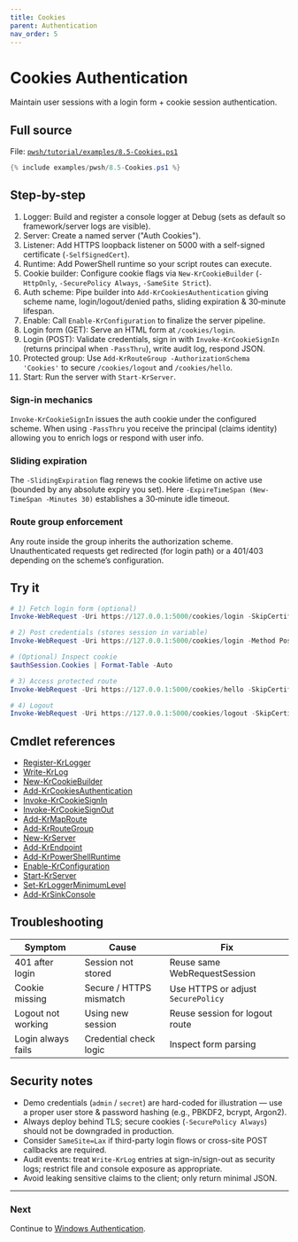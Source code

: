 ```yaml
---
title: Cookies
parent: Authentication
nav_order: 5
---
```


# Cookies Authentication

Maintain user sessions with a login form + cookie session authentication.

## Full source

File: [`pwsh/tutorial/examples/8.5-Cookies.ps1`][8.5-Cookies.ps1]

```powershell
{% include examples/pwsh/8.5-Cookies.ps1 %}
```

## Step-by-step

1. Logger: Build and register a console logger at Debug (sets as default so framework/server logs are visible).
2. Server: Create a named server ("Auth Cookies").
3. Listener: Add HTTPS loopback listener on 5000 with a self-signed certificate (`-SelfSignedCert`).
4. Runtime: Add PowerShell runtime so your script routes can execute.
5. Cookie builder: Configure cookie flags via `New-KrCookieBuilder` (`-HttpOnly`, `-SecurePolicy Always`, `-SameSite Strict`).
6. Auth scheme: Pipe builder into `Add-KrCookiesAuthentication` giving scheme name, login/logout/denied paths, sliding expiration & 30‑minute lifespan.
7. Enable: Call `Enable-KrConfiguration` to finalize the server pipeline.
8. Login form (GET): Serve an HTML form at `/cookies/login`.
9. Login (POST): Validate credentials, sign in with `Invoke-KrCookieSignIn` (returns principal when `-PassThru`), write audit log, respond JSON.
10. Protected group: Use `Add-KrRouteGroup -AuthorizationSchema 'Cookies'` to secure `/cookies/logout` and `/cookies/hello`.
11. Start: Run the server with `Start-KrServer`.

### Sign-in mechanics

`Invoke-KrCookieSignIn` issues the auth cookie under the configured scheme.
When using `-PassThru` you receive the principal (claims identity) allowing you
to enrich logs or respond with user info.

### Sliding expiration

The `-SlidingExpiration` flag renews the cookie lifetime on active use (bounded
by any absolute expiry you set). Here `-ExpireTimeSpan (New-TimeSpan -Minutes 30)`
establishes a 30‑minute idle timeout.

### Route group enforcement

Any route inside the group inherits the authorization scheme. Unauthenticated
requests get redirected (for login path) or a 401/403 depending on the scheme’s
configuration.

## Try it

```powershell
# 1) Fetch login form (optional)
Invoke-WebRequest -Uri https://127.0.0.1:5000/cookies/login -SkipCertificateCheck | Select -Expand RawContent | Select-String 'Login'

# 2) Post credentials (stores session in variable)
Invoke-WebRequest -Uri https://127.0.0.1:5000/cookies/login -Method Post -SkipCertificateCheck -Body @{username='admin';password='secret'} -SessionVariable authSession

# (Optional) Inspect cookie
$authSession.Cookies | Format-Table -Auto

# 3) Access protected route
Invoke-WebRequest -Uri https://127.0.0.1:5000/cookies/hello -SkipCertificateCheck -WebSession $authSession | Select -Expand Content

# 4) Logout
Invoke-WebRequest -Uri https://127.0.0.1:5000/cookies/logout -SkipCertificateCheck -WebSession $authSession | Select -Expand RawContent
```

## Cmdlet references

- [Register-KrLogger][Register-KrLogger]
- [Write-KrLog][Write-KrLog]
- [New-KrCookieBuilder][New-KrCookieBuilder]
- [Add-KrCookiesAuthentication][Add-KrCookiesAuthentication]
- [Invoke-KrCookieSignIn][Invoke-KrCookieSignIn]
- [Invoke-KrCookieSignOut][Invoke-KrCookieSignOut]
- [Add-KrMapRoute][Add-KrMapRoute]
- [Add-KrRouteGroup][Add-KrRouteGroup]
- [New-KrServer][New-KrServer]
- [Add-KrEndpoint][Add-KrEndpoint]
- [Add-KrPowerShellRuntime][Add-KrPowerShellRuntime]
- [Enable-KrConfiguration][Enable-KrConfiguration]
- [Start-KrServer][Start-KrServer]
- [Set-KrLoggerMinimumLevel][Set-KrLoggerMinimumLevel]
- [Add-KrSinkConsole][Add-KrSinkConsole]

## Troubleshooting

| Symptom            | Cause                   | Fix                                |
| ------------------ | ----------------------- | ---------------------------------- |
| 401 after login    | Session not stored      | Reuse same WebRequestSession       |
| Cookie missing     | Secure / HTTPS mismatch | Use HTTPS or adjust `SecurePolicy` |
| Logout not working | Using new session       | Reuse session for logout route     |
| Login always fails | Credential check logic  | Inspect form parsing               |

## Security notes

- Demo credentials (`admin` / `secret`) are hard-coded for illustration — use a proper user store & password hashing (e.g., PBKDF2, bcrypt, Argon2).
- Always deploy behind TLS; secure cookies (`-SecurePolicy Always`) should not be downgraded in production.
- Consider `SameSite=Lax` if third-party login flows or cross-site POST callbacks are required.
- Audit events: treat `Write-KrLog` entries at sign-in/sign-out as security logs; restrict file and console exposure as appropriate.
- Avoid leaking sensitive claims to the client; only return minimal JSON.

---

### Next

Continue to [Windows Authentication](./6.Windows-Authentication).

[8.5-Cookies.ps1]: /pwsh/tutorial/examples/8.5-Cookies.ps1
[Add-KrCookiesAuthentication]: /pwsh/cmdlets/Add-KrCookiesAuthentication
[Register-KrLogger]: /pwsh/cmdlets/Register-KrLogger
[Write-KrLog]: /pwsh/cmdlets/Write-KrLog
[New-KrCookieBuilder]: /pwsh/cmdlets/New-KrCookieBuilder
[Invoke-KrCookieSignIn]: /pwsh/cmdlets/Invoke-KrCookieSignIn
[Invoke-KrCookieSignOut]: /pwsh/cmdlets/Invoke-KrCookieSignOut
[Set-KrLoggerMinimumLevel]: /pwsh/cmdlets/Set-KrLoggerMinimumLevel
[Add-KrSinkConsole]: /pwsh/cmdlets/Add-KrSinkConsole
[Add-KrMapRoute]: /pwsh/cmdlets/Add-KrMapRoute
[Add-KrRouteGroup]: /pwsh/cmdlets/Add-KrRouteGroup
[New-KrServer]: /pwsh/cmdlets/New-KrServer
[Add-KrEndpoint]: /pwsh/cmdlets/Add-KrEndpoint
[Add-KrPowerShellRuntime]: /pwsh/cmdlets/Add-KrPowerShellRuntime
[Enable-KrConfiguration]: /pwsh/cmdlets/Enable-KrConfiguration
[Start-KrServer]: /pwsh/cmdlets/Start-KrServer

